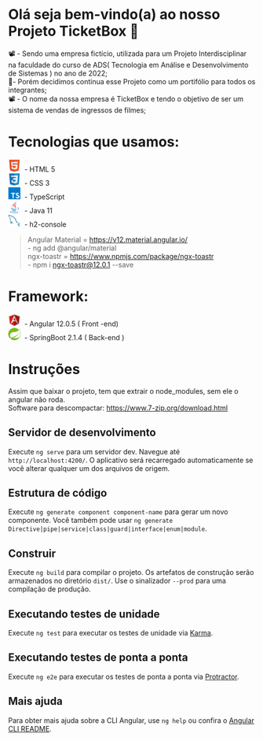 # Olá seja bem-vindo(a) ao nosso Projeto TicketBox 👋

📽 - Sendo uma empresa fictício, utilizada para um Projeto Interdisciplinar na faculdade do curso de ADS( Tecnologia em Análise e Desenvolvimento de Sistemas ) no ano de 2022;<br>
👋- Porém decidimos continua esse Projeto como um portifólio para todos os integrantes;<br>
📽 - O nome da nossa empresa é TicketBox e tendo o objetivo de ser um sistema de vendas de ingressos de filmes;<br>

# Tecnologias que usamos:

<img src="https://github.com/devicons/devicon/blob/master/icons/html5/html5-original.svg" title="HTML5" alt="HTML" width="25" height="25"/>&nbsp; - HTML 5 <br>
<img src="https://github.com/devicons/devicon/blob/master/icons/css3/css3-original.svg" title="CSS" alt="CSS" width="25" height="25"/>&nbsp; - CSS 3 <br>
<img src="https://github.com/devicons/devicon/blob/master/icons/typescript/typescript-original.svg" title="Typescript" alt="Typescript" width="25" height="25"/>&nbsp; - TypeScript <br>
<img src="https://github.com/devicons/devicon/blob/master/icons/java/java-original.svg" title="Java" alt="Java" width="25" height="25"/>&nbsp; - Java 11 <br>
<img src="https://github.com/devicons/devicon/blob/master/icons/mysql/mysql-original.svg" title="mysql" alt="mysql" width="25" height="25"/>&nbsp; - h2-console <br>
 > Angular Material = https://v12.material.angular.io/<br>
    - ng add @angular/material<br>
  > ngx-toastr = https://www.npmjs.com/package/ngx-toastr<br>
    - npm i ngx-toastr@12.0.1 --save<br>

# Framework:

<img src="https://github.com/devicons/devicon/blob/master/icons/angularjs/angularjs-original.svg" title="Angular" alt="Angular" width="25" height="25"/>&nbsp; - Angular 12.0.5 ( Front -end)<br>
<img src="https://github.com/devicons/devicon/blob/master/icons/spring/spring-original.svg" title="Spring" alt="Spring" width="25" height="25"/>&nbsp; - SpringBoot 2.1.4 ( Back-end )

# Instruções
Assim que baixar o projeto, tem que extrair o node_modules, sem ele o angular não roda.<br>
Software para descompactar:
https://www.7-zip.org/download.html

## Servidor de desenvolvimento

Execute `ng serve` para um servidor dev. Navegue até `http://localhost:4200/`. O aplicativo será recarregado automaticamente se você alterar qualquer um dos arquivos de origem.

## Estrutura de código

Execute `ng generate component component-name` para gerar um novo componente. Você também pode usar `ng generate Directive|pipe|service|class|guard|interface|enum|module`.

## Construir

Execute `ng build` para compilar o projeto. Os artefatos de construção serão armazenados no diretório `dist/`. Use o sinalizador `--prod` para uma compilação de produção.

## Executando testes de unidade

Execute `ng test` para executar os testes de unidade via [Karma](https://karma-runner.github.io).

## Executando testes de ponta a ponta

Execute `ng e2e` para executar os testes de ponta a ponta via [Protractor](http://www.protractortest.org/).

## Mais ajuda

Para obter mais ajuda sobre a CLI Angular, use `ng help` ou confira o [Angular CLI README](https://github.com/angular/angular-cli/blob/master/README.md).
